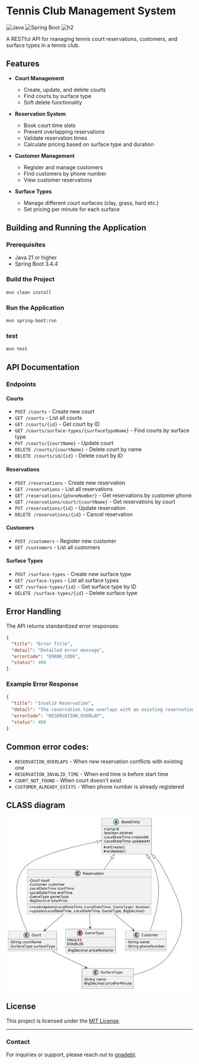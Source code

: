 # Tennis Club Management System

![Java](https://img.shields.io/badge/java-%23ED8B00.svg?style=for-the-badge&logo=openjdk&logoColor=white)
![Spring Boot](https://img.shields.io/badge/springboot-%236DB33F.svg?style=for-the-badge&logo=springboot&logoColor=white)
![h2](https://img.shields.io/badge/h2-%23316192.svg?style=for-the-badge&logo=h2&logoColor=white)

A RESTful API for managing tennis court reservations, customers, and surface types in a tennis club.

## Features

- **Court Management**
   - Create, update, and delete courts
   - Find courts by surface type
   - Soft delete functionality

- **Reservation System**
   - Book court time slots
   - Prevent overlapping reservations
   - Validate reservation times
   - Calculate pricing based on surface type and duration

- **Customer Management**
   - Register and manage customers
   - Find customers by phone number
   - View customer reservations

- **Surface Types**
   - Manage different court surfaces (clay, grass, hard etc.)
   - Set pricing per minute for each surface


## Building and Running the Application

### Prerequisites
- Java 21 or higher
- Spring Boot 3.4.4

### Build the Project
```bash
mvn clean install
```

### Run the Application
```bash
mvn spring-boot:run
```

### test
```bash
mvn test
```


## API Documentation

### Endpoints

#### Courts
- `POST /courts` - Create new court
- `GET /courts` - List all courts
- `GET /courts/{id}` - Get court by ID
- `GET /courts/surface-types/{surfaceTypeName}` - Find courts by surface type
- `PUT /courts/{courtName}` - Update court
- `DELETE /courts/{courtName}` - Delete court by name
- `DELETE /courts/id/{id}` - Delete court by ID

#### Reservations
- `POST /reservations` - Create new reservation
- `GET /reservations` - List all reservations
- `GET /reservations/{phoneNumber}` - Get reservations by customer phone
- `GET /reservations/court/{courtName}` - Get reservations by court
- `PUT /reservations/{id}` - Update reservation
- `DELETE /reservations/{id}` - Cancel reservation

#### Customers
- `POST /customers` - Register new customer
- `GET /customers` - List all customers

#### Surface Types
- `POST /surface-types` - Create new surface type
- `GET /surface-types` - List all surface types
- `GET /surface-types/{id}` - Get surface type by ID
- `DELETE /surface-types/{id}` - Delete surface type

## Error Handling

The API returns standardized error responses:

```json
{
  "title": "Error Title",
  "detail": "Detailed error message",
  "errorCode": "ERROR_CODE",
  "status": 400
}
```
### Example Error Response
```json
{
  "title": "Invalid Reservation",
  "detail": "The reservation time overlaps with an existing reservation.",
  "errorCode": "RESERVATION_OVERLAP",
  "status": 400
}
```


## Common error codes:
- `RESERVATION_OVERLAPS` - When new reservation conflicts with existing one
- `RESERVATION_INVALID_TIME` - When end time is before start time
- `COURT_NOT_FOUND` - When court doesn't exist
- `CUSTOMER_ALREADY_EXISTS` - When phone number is already registered


## CLASS diagram
![img.png](img.png)

## License

This project is licensed under the [MIT License](LICENSE).

---

### Contact

For inquiries or support, please reach out to [onadebt](https://github.com/onadebt).